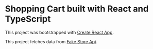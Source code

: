 # Shopping Cart built with React and TypeScript

This project was bootstrapped with [Create React App](https://github.com/facebook/create-react-app).

This project fetches data from [Fake Store Api](https://fakestoreapi.com/).

